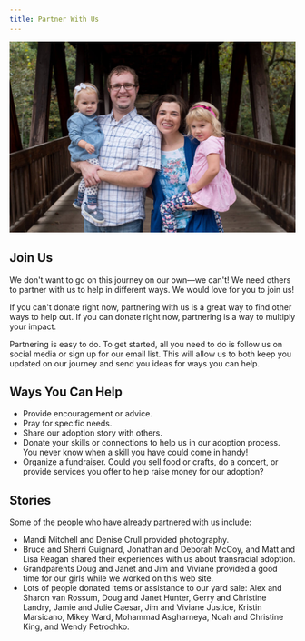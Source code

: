 ```yaml
---
title: Partner With Us
---
```


![1](/images/partner-with-us/1.jpg)

## Join Us

We don't want to go on this journey on our own—we can't! We need others to partner with us to help in different ways. We would love for you to join us!

If you can't donate right now, partnering with us is a great way to find other ways to help out. If you can donate right now, partnering is a way to multiply your impact.

Partnering is easy to do. To get started, all you need to do is follow us on social media or sign up for our email list. This will allow us to both keep you updated on our journey and send you ideas for ways you can help.

## Ways You Can Help

- Provide encouragement or advice.
- Pray for specific needs.
- Share our adoption story with others.
- Donate your skills or connections to help us in our adoption process. You never know when a skill you have could come in handy!
- Organize a fundraiser. Could you sell food or crafts, do a concert, or provide services you offer to help raise money for our adoption?

## Stories

Some of the people who have already partnered with us include:

- Mandi Mitchell and Denise Crull provided photography.
- Bruce and Sherri Guignard, Jonathan and Deborah McCoy, and Matt and Lisa Reagan shared their experiences with us about transracial adoption.
- Grandparents Doug and Janet and Jim and Viviane provided a good time for our girls while we worked on this web site.
- Lots of people donated items or assistance to our yard sale: Alex and Sharon van Rossum, Doug and Janet Hunter, Gerry and Christine Landry, Jamie and Julie Caesar, Jim and Viviane Justice, Kristin Marsicano, Mikey Ward, Mohammad Asgharneya, Noah and Christine King, and Wendy Petrochko.

